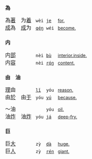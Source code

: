 ### 為

<span id=為></span><!--为|為 9410-->
<big>為[著]()　为[着]()</big>　<tt>wèi [je]()  </tt>
[for.](https://fanyi.baidu.com/#zh/en/为着)   
<big>[成]()為　[成]()为</big>　<tt>[qéŋ]() wéi </tt>
[become.](https://fanyi.baidu.com/#zh/en/成为)

### 内

<span id=内></span><!--7080-->
<big>内[部]()　　　</big>　<tt>nèi [bù]()  </tt>
[interior.inside.](https://fanyi.baidu.com/#zh/en/内部)   
<big>内[容]()　　　</big>　<tt>nèi [róŋ]() </tt>
[content.](https://fanyi.baidu.com/#zh/en/内容)

### 由　油

<span id=由></span><!--2840-->
<big>[理]()由　　　</big>　<tt>[lǐ]()  yóu </tt>
[reason.](https://fanyi.baidu.com/#zh/en/理由)   
<big>由[於]()　由[于]()</big>　<tt>yóu [yú]()  </tt>
[because.](https://fanyi.baidu.com/#zh/en/由于)

<span id=油></span><!--2840-->
<big>～油　　　</big>　<tt>    yóu </tt> [oil.](https://fanyi.baidu.com/#zh/en/油)   
<big>油[炸]()　油[炸]()</big>　<tt>yóu [já]()  </tt>
[deep-fry.](https://fanyi.baidu.com/#zh/en/油炸)

### 巨

<span id=巨></span><!--568-->
<big>巨[大]()　　　</big>　<tt>zỳ  [dà]()  </tt>
[huge.](https://fanyi.baidu.com/#zh/en/巨大)   
<big>巨[人]()　　　</big>　<tt>zỳ  [rén]() </tt>
[giant.](https://fanyi.baidu.com/#zh/en/巨人)

